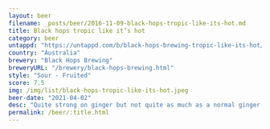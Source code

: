 ```yaml
---
layout: beer
filename: _posts/beer/2016-11-09-black-hops-tropic-like-its-hot.md
title: Black hops tropic like it’s hot
category: beer
untappd: "https://untappd.com/b/black-hops-brewing-tropic-like-its-hot/3493698"
country: "Australia"
brewery: "Black Hops Brewing"
breweryURL: "/brewery/black-hops-brewing.html"
style: "Sour - Fruited"
score: 7.5
img: /img/list/black-hops-tropic-like-its-hot.jpeg
beer-date: "2021-04-02"
desc: "Quite strong on ginger but not quite as much as a normal ginger beer. The lemongrass adds a nice extra bit"
permalink: /beer/:title.html
---
```

